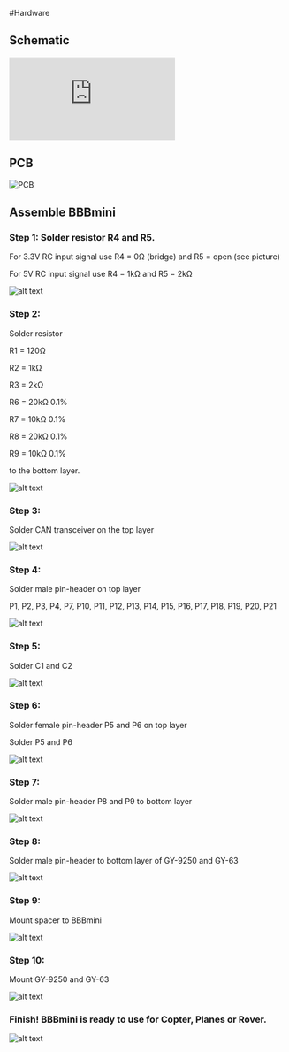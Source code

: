 #Hardware

## Schematic
![Schematic](https://github.com/mirkix/BBBMINI-PCB/blob/master/schematic/bbbmini.pdf)

## PCB
![PCB](https://github.com/mirkix/BBBMINI-PCB/blob/master/picture/bbbmini.png)

## Assemble BBBmini

### Step 1: Solder resistor R4 and R5.

For 3.3V RC input signal use R4 = 0Ω (bridge) and R5 = open (see picture)

For 5V RC input signal use R4 = 1kΩ and R5 = 2kΩ

![alt text](doc/pic/build/build_step1.jpg "Solder R4 and R5")

### Step 2:

Solder resistor

R1 = 120Ω

R2 = 1kΩ

R3 = 2kΩ

R6 = 20kΩ 0.1%

R7 = 10kΩ 0.1%

R8 = 20kΩ 0.1%

R9 = 10kΩ 0.1%

to the bottom layer. 

![alt text](doc/pic/build/build_step2.jpg "Solder R1, R2, R3, R6, R7, R8 and R9")

### Step 3:

Solder CAN transceiver on the top layer

![alt text](doc/pic/build/build_step3.jpg "Solder CAN transceiver")

### Step 4:

Solder male pin-header on top layer

P1, P2, P3, P4, P7, P10, P11, P12, P13, P14, P15, P16, P17, P18, P19, P20, P21

![alt text](doc/pic/build/build_step4.jpg "Solder P1, P2, P3, P4, P7, P10, P11, P12, P13, P14, P15, P16, P17, P18, P19, P20, P21")

### Step 5:

Solder C1 and C2

![alt text](doc/pic/build/build_step5.jpg "Solder C1 and C2")

### Step 6:

Solder female pin-header P5 and P6 on top layer

Solder P5 and P6

![alt text](doc/pic/build/build_step6.jpg "Solder P5 and P6")

### Step 7:

Solder male pin-header P8 and P9 to bottom layer

![alt text](doc/pic/build/build_step7.jpg "Solder P8 and P9")

### Step 8:

Solder male pin-header to bottom layer of GY-9250 and GY-63

![alt text](doc/pic/build/build_step8.jpg "Solder pin-header for GY-9250 and GY-63")

### Step 9:

Mount spacer to BBBmini

![alt text](doc/pic/build/build_step9.jpg "Mount spacer")

### Step 10:

Mount GY-9250 and GY-63

![alt text](doc/pic/build/build_step10.jpg "Mount GY-9250 and GY-63")

### Finish! BBBmini is ready to use for Copter, Planes or Rover.

![alt text](doc/pic/build/build_step11.jpg "BBBmini")
